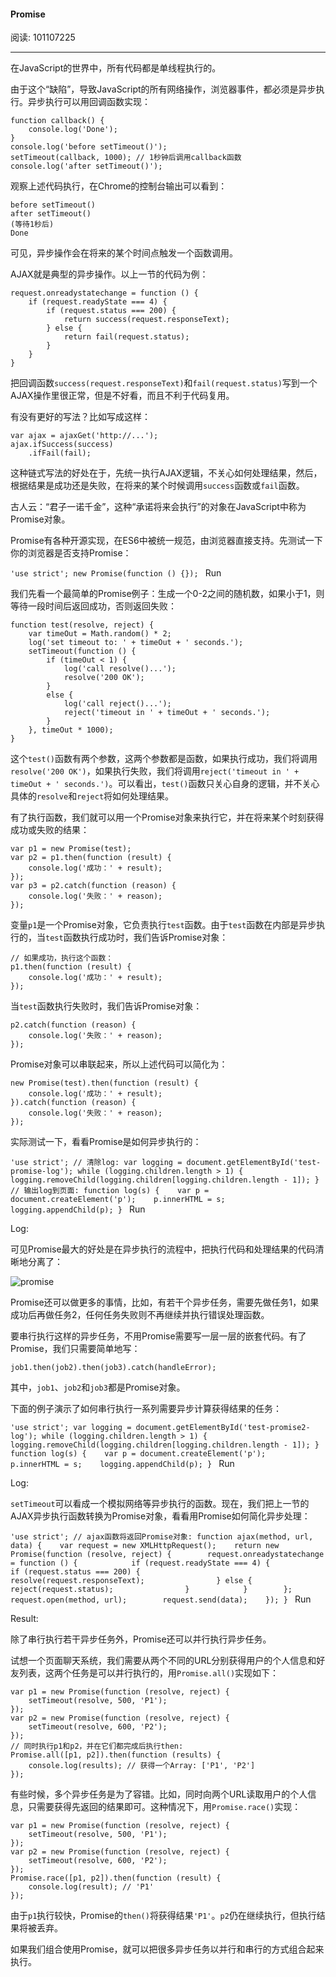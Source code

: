 #### Promise

阅读: 101107225

------

在JavaScript的世界中，所有代码都是单线程执行的。

由于这个“缺陷”，导致JavaScript的所有网络操作，浏览器事件，都必须是异步执行。异步执行可以用回调函数实现：

```
function callback() {
    console.log('Done');
}
console.log('before setTimeout()');
setTimeout(callback, 1000); // 1秒钟后调用callback函数
console.log('after setTimeout()');
```

观察上述代码执行，在Chrome的控制台输出可以看到：

```
before setTimeout()
after setTimeout()
(等待1秒后)
Done
```

可见，异步操作会在将来的某个时间点触发一个函数调用。

AJAX就是典型的异步操作。以上一节的代码为例：

```
request.onreadystatechange = function () {
    if (request.readyState === 4) {
        if (request.status === 200) {
            return success(request.responseText);
        } else {
            return fail(request.status);
        }
    }
}
```

把回调函数`success(request.responseText)`和`fail(request.status)`写到一个AJAX操作里很正常，但是不好看，而且不利于代码复用。

有没有更好的写法？比如写成这样：

```
var ajax = ajaxGet('http://...');
ajax.ifSuccess(success)
    .ifFail(fail);
```

这种链式写法的好处在于，先统一执行AJAX逻辑，不关心如何处理结果，然后，根据结果是成功还是失败，在将来的某个时候调用`success`函数或`fail`函数。

古人云：“君子一诺千金”，这种“承诺将来会执行”的对象在JavaScript中称为Promise对象。

Promise有各种开源实现，在ES6中被统一规范，由浏览器直接支持。先测试一下你的浏览器是否支持Promise：

`'use strict'; new Promise(function () {}); ` Run

我们先看一个最简单的Promise例子：生成一个0-2之间的随机数，如果小于1，则等待一段时间后返回成功，否则返回失败：

```
function test(resolve, reject) {
    var timeOut = Math.random() * 2;
    log('set timeout to: ' + timeOut + ' seconds.');
    setTimeout(function () {
        if (timeOut < 1) {
            log('call resolve()...');
            resolve('200 OK');
        }
        else {
            log('call reject()...');
            reject('timeout in ' + timeOut + ' seconds.');
        }
    }, timeOut * 1000);
}
```

这个`test()`函数有两个参数，这两个参数都是函数，如果执行成功，我们将调用`resolve('200 OK')`，如果执行失败，我们将调用`reject('timeout in ' + timeOut + ' seconds.')`。可以看出，`test()`函数只关心自身的逻辑，并不关心具体的`resolve`和`reject`将如何处理结果。

有了执行函数，我们就可以用一个Promise对象来执行它，并在将来某个时刻获得成功或失败的结果：

```
var p1 = new Promise(test);
var p2 = p1.then(function (result) {
    console.log('成功：' + result);
});
var p3 = p2.catch(function (reason) {
    console.log('失败：' + reason);
});
```

变量`p1`是一个Promise对象，它负责执行`test`函数。由于`test`函数在内部是异步执行的，当`test`函数执行成功时，我们告诉Promise对象：

```
// 如果成功，执行这个函数：
p1.then(function (result) {
    console.log('成功：' + result);
});
```

当`test`函数执行失败时，我们告诉Promise对象：

```
p2.catch(function (reason) {
    console.log('失败：' + reason);
});
```

Promise对象可以串联起来，所以上述代码可以简化为：

```
new Promise(test).then(function (result) {
    console.log('成功：' + result);
}).catch(function (reason) {
    console.log('失败：' + reason);
});
```

实际测试一下，看看Promise是如何异步执行的：

`'use strict'; // 清除log: var logging = document.getElementById('test-promise-log'); while (logging.children.length > 1) {    logging.removeChild(logging.children[logging.children.length - 1]); } // 输出log到页面: function log(s) {    var p = document.createElement('p');    p.innerHTML = s;    logging.appendChild(p); } ` Run

Log:

可见Promise最大的好处是在异步执行的流程中，把执行代码和处理结果的代码清晰地分离了：

![promise](D:\Typora_pic\l-1585994638019.png)

Promise还可以做更多的事情，比如，有若干个异步任务，需要先做任务1，如果成功后再做任务2，任何任务失败则不再继续并执行错误处理函数。

要串行执行这样的异步任务，不用Promise需要写一层一层的嵌套代码。有了Promise，我们只需要简单地写：

```
job1.then(job2).then(job3).catch(handleError);
```

其中，`job1`、`job2`和`job3`都是Promise对象。

下面的例子演示了如何串行执行一系列需要异步计算获得结果的任务：

`'use strict'; var logging = document.getElementById('test-promise2-log'); while (logging.children.length > 1) {    logging.removeChild(logging.children[logging.children.length - 1]); } function log(s) {    var p = document.createElement('p');    p.innerHTML = s;    logging.appendChild(p); } ` Run

Log:

`setTimeout`可以看成一个模拟网络等异步执行的函数。现在，我们把上一节的AJAX异步执行函数转换为Promise对象，看看用Promise如何简化异步处理：

`'use strict'; // ajax函数将返回Promise对象: function ajax(method, url, data) {    var request = new XMLHttpRequest();    return new Promise(function (resolve, reject) {        request.onreadystatechange = function () {            if (request.readyState === 4) {                if (request.status === 200) {                    resolve(request.responseText);                } else {                    reject(request.status);                }            }        };        request.open(method, url);        request.send(data);    }); } ` Run

Result:

除了串行执行若干异步任务外，Promise还可以并行执行异步任务。

试想一个页面聊天系统，我们需要从两个不同的URL分别获得用户的个人信息和好友列表，这两个任务是可以并行执行的，用`Promise.all()`实现如下：

```
var p1 = new Promise(function (resolve, reject) {
    setTimeout(resolve, 500, 'P1');
});
var p2 = new Promise(function (resolve, reject) {
    setTimeout(resolve, 600, 'P2');
});
// 同时执行p1和p2，并在它们都完成后执行then:
Promise.all([p1, p2]).then(function (results) {
    console.log(results); // 获得一个Array: ['P1', 'P2']
});
```

有些时候，多个异步任务是为了容错。比如，同时向两个URL读取用户的个人信息，只需要获得先返回的结果即可。这种情况下，用`Promise.race()`实现：

```
var p1 = new Promise(function (resolve, reject) {
    setTimeout(resolve, 500, 'P1');
});
var p2 = new Promise(function (resolve, reject) {
    setTimeout(resolve, 600, 'P2');
});
Promise.race([p1, p2]).then(function (result) {
    console.log(result); // 'P1'
});
```

由于`p1`执行较快，Promise的`then()`将获得结果`'P1'`。`p2`仍在继续执行，但执行结果将被丢弃。

如果我们组合使用Promise，就可以把很多异步任务以并行和串行的方式组合起来执行。